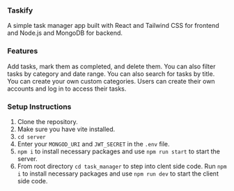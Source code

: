 ### Taskify

A simple task manager app built with React and Tailwind CSS for frontend and Node.js and MongoDB for backend.


### Features

Add tasks, mark them as completed, and delete them. You can also filter tasks by category and date range. You can also search for tasks by title. You can create your own custom categories. Users can create their own accounts and log in to access their tasks.


### Setup Instructions

1. Clone the repository.
2. Make sure you have vite installed.
3. `cd server`
4. Enter your `MONGOD_URI` and `JWT_SECRET` in the `.env` file.
5. `npm i` to install necessary packages and use `npm run start` to start the server.
6. From root directory `cd task_manager` to step into clent side code. Run `npm i` to install necessary packages and use `npm run dev` to start the client side code.
